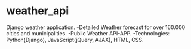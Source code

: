 # weather_api
Django weather application.
-Detailed Weather forecast for over 160.000 cities and municipalities.
-Public Weather API-APP.
-Technologies: Python(Django), JavaScript(jQuery, AJAX), HTML, CSS.
